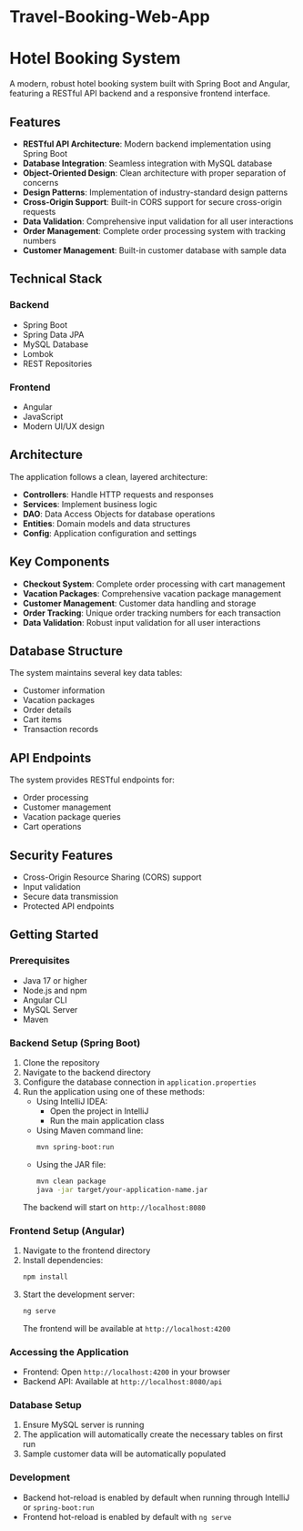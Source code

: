 # Travel-Booking-Web-App

# Hotel Booking System

A modern, robust hotel booking system built with Spring Boot and Angular, featuring a RESTful API backend and a responsive frontend interface.

## Features

- **RESTful API Architecture**: Modern backend implementation using Spring Boot
- **Database Integration**: Seamless integration with MySQL database
- **Object-Oriented Design**: Clean architecture with proper separation of concerns
- **Design Patterns**: Implementation of industry-standard design patterns
- **Cross-Origin Support**: Built-in CORS support for secure cross-origin requests
- **Data Validation**: Comprehensive input validation for all user interactions
- **Order Management**: Complete order processing system with tracking numbers
- **Customer Management**: Built-in customer database with sample data

## Technical Stack

### Backend
- Spring Boot
- Spring Data JPA
- MySQL Database
- Lombok
- REST Repositories

### Frontend
- Angular
- JavaScript
- Modern UI/UX design

## Architecture

The application follows a clean, layered architecture:

- **Controllers**: Handle HTTP requests and responses
- **Services**: Implement business logic
- **DAO**: Data Access Objects for database operations
- **Entities**: Domain models and data structures
- **Config**: Application configuration and settings

## Key Components

- **Checkout System**: Complete order processing with cart management
- **Vacation Packages**: Comprehensive vacation package management
- **Customer Management**: Customer data handling and storage
- **Order Tracking**: Unique order tracking numbers for each transaction
- **Data Validation**: Robust input validation for all user interactions

## Database Structure

The system maintains several key data tables:
- Customer information
- Vacation packages
- Order details
- Cart items
- Transaction records

## API Endpoints

The system provides RESTful endpoints for:
- Order processing
- Customer management
- Vacation package queries
- Cart operations

## Security Features

- Cross-Origin Resource Sharing (CORS) support
- Input validation
- Secure data transmission
- Protected API endpoints

## Getting Started

### Prerequisites
- Java 17 or higher
- Node.js and npm
- Angular CLI
- MySQL Server
- Maven

### Backend Setup (Spring Boot)
1. Clone the repository
2. Navigate to the backend directory
3. Configure the database connection in `application.properties`
4. Run the application using one of these methods:
   - Using IntelliJ IDEA:
     - Open the project in IntelliJ
     - Run the main application class
   - Using Maven command line:
     ```bash
     mvn spring-boot:run
     ```
   - Using the JAR file:
     ```bash
     mvn clean package
     java -jar target/your-application-name.jar
     ```
   The backend will start on `http://localhost:8080`

### Frontend Setup (Angular)
1. Navigate to the frontend directory
2. Install dependencies:
   ```bash
   npm install
   ```
3. Start the development server:
   ```bash
   ng serve
   ```
   The frontend will be available at `http://localhost:4200`

### Accessing the Application
- Frontend: Open `http://localhost:4200` in your browser
- Backend API: Available at `http://localhost:8080/api`

### Database Setup
1. Ensure MySQL server is running
2. The application will automatically create the necessary tables on first run
3. Sample customer data will be automatically populated

### Development
- Backend hot-reload is enabled by default when running through IntelliJ or `spring-boot:run`
- Frontend hot-reload is enabled by default with `ng serve`
